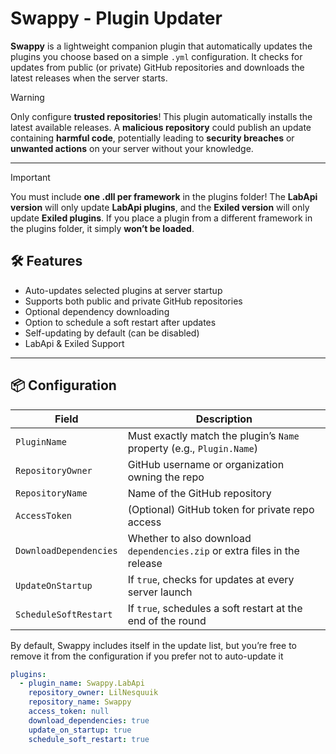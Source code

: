 # Swappy - Plugin Updater

**Swappy** is a lightweight companion plugin that automatically updates the plugins you choose based on a simple `.yml` configuration. It checks for updates from public (or private) GitHub repositories and downloads the latest releases when the server starts.

> [!WARNING]
> Only configure **trusted repositories**! This plugin automatically installs the latest available releases. A **malicious repository** could publish an update containing **harmful code**, potentially leading to **security breaches** or **unwanted actions** on your server without your knowledge.

---

> [!IMPORTANT]
> You must include **one .dll per framework** in the plugins folder! The **LabApi version** will only update **LabApi plugins**, and the **Exiled version** will only update **Exiled plugins**. If you place a plugin from a different framework in the plugins folder, it simply **won’t be loaded**.

## 🛠️ Features

- Auto-updates selected plugins at server startup
- Supports both public and private GitHub repositories
- Optional dependency downloading
- Option to schedule a soft restart after updates
- Self-updating by default (can be disabled)
- LabApi & Exiled Support

---

## 📦 Configuration

| Field                  | Description                                                                       |
| ---------------------- | --------------------------------------------------------------------------------- |
| `PluginName`           | Must exactly match the plugin’s `Name` property (e.g., `Plugin.Name`)             |
| `RepositoryOwner`      | GitHub username or organization owning the repo                                   |
| `RepositoryName`       | Name of the GitHub repository                                                     |
| `AccessToken`          | (Optional) GitHub token for private repo access                                   |
| `DownloadDependencies` | Whether to also download `dependencies.zip` or extra files in the release         |
| `UpdateOnStartup`      | If `true`, checks for updates at every server launch                              |
| `ScheduleSoftRestart`  | If `true`, schedules a soft restart at the end of the round                       |

By default, Swappy includes itself in the update list, but you’re free to remove it from the configuration if you prefer not to auto-update it

```yml
plugins:
  - plugin_name: Swappy.LabApi
    repository_owner: LilNesquuik
    repository_name: Swappy
    access_token: null
    download_dependencies: true
    update_on_startup: true
    schedule_soft_restart: true
```
